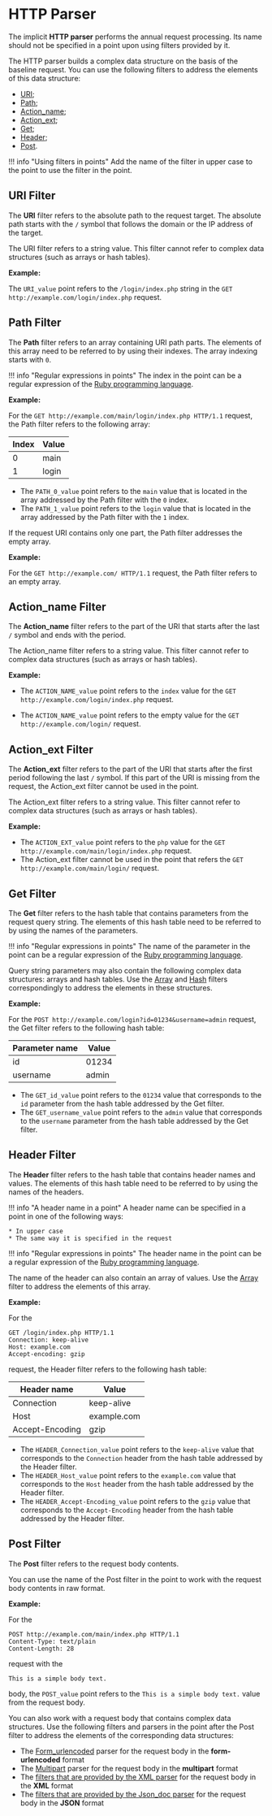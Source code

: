 [link-ruby]:                http://ruby-doc.org/core-2.6.1/doc/regexp_rdoc.html
[link-formurlencoded]:      form-urlencoded.md
[link-multipart]:           multipart.md
[link-xml]:                 xml.md
[link-json]:                json.md

[link-get-array]:           array.md#the-example-of-using-the-get-filter-with-the-array-filter
[link-get-hash]:            hash.md#the-example-of-using-the-get-filter-and-the-hash-filter
[link-header-array]:        array.md#the-example-of-using-the-header-filter-with-the-array-filter

[anchor1]:      #uri-filter
[anchor2]:      #path-filter
[anchor3]:      #action_name-filter
[anchor4]:      #action_ext-filter
[anchor5]:      #get-filter
[anchor6]:      #header-filter
[anchor7]:      #post-filter

# HTTP Parser

The implicit **HTTP parser** performs the annual request processing. Its name should not be specified in a point upon using filters provided by it.

The HTTP parser builds a complex data structure on the basis of the baseline request. You can use the following filters to address the elements of this data structure:

* [URI][anchor1];
* [Path][anchor2];
* [Action_name][anchor3];
* [Action_ext][anchor4];
* [Get][anchor5];
* [Header][anchor6];
* [Post][anchor7].

!!! info "Using filters in points"
    Add the name of the filter in upper case to the point to use the filter in the point.

## URI Filter

The **URI** filter refers to the absolute path to the request target. The absolute path starts with the `/` symbol that follows the domain or the IP address of the target.

The URI filter refers to a string value. This filter cannot refer to complex data structures (such as arrays or hash tables).

**Example:** 

The `URI_value` point refers to the `/login/index.php` string in the `GET http://example.com/login/index.php` request.


## Path Filter

The **Path** filter refers to an array containing URI path parts. The elements of this array need to be referred to by using their indexes. The array indexing starts with `0`.

!!! info "Regular expressions in points"
    The index in the point can be a regular expression of the [Ruby programming language][link-ruby].  

**Example:** 

For the `GET http://example.com/main/login/index.php HTTP/1.1` request, the Path filter refers to the following array:

| Index  | Value    |
|--------|----------|
| 0      | main     |
| 1      | login    |

* The `PATH_0_value` point refers to the `main` value that is located in the array addressed by the Path filter with the `0` index.
* The `PATH_1_value` point refers to the `login` value that is located in the array addressed by the Path filter with the `1` index.

If the request URI contains only one part, the Path filter addresses the empty array.

**Example:**

For the `GET http://example.com/ HTTP/1.1` request, the Path filter refers to an empty array.

## Action_name Filter

The **Action_name** filter refers to the part of the URI that starts after the last `/` symbol and ends with the period.

The Action_name filter refers to a string value. This filter cannot refer to complex data structures (such as arrays or hash tables).


**Example:** 
* The `ACTION_NAME_value` point refers to the `index` value for the `GET http://example.com/login/index.php` request.

* The `ACTION_NAME_value` point refers to the empty value for the `GET http://example.com/login/` request.


## Action_ext Filter

The **Action_ext** filter refers to the part of the URI that starts after the first period following the last `/` symbol. If this part of the URI is missing from the request, the Action_ext filter cannot be used in the point.

The Action_ext filter refers to a string value. This filter cannot refer to complex data structures (such as arrays or hash tables).

**Example:** 

* The `ACTION_EXT_value` point refers to the `php` value for the `GET http://example.com/main/login/index.php` request.
* The Action_ext filter cannot be used in the point that refers the `GET http://example.com/main/login/` request.

## Get Filter

The **Get** filter refers to the hash table that contains parameters from the request query string. The elements of this hash table need to be referred to by using the names of the parameters.

!!! info "Regular expressions in points"
    The name of the parameter in the point can be a regular expression of the [Ruby programming language][link-ruby].

Query string parameters may also contain the following complex data structures: arrays and hash tables. Use the [Array][link-get-array] and [Hash][link-get-hash] filters correspondingly to address the elements in these structures.

**Example:** 

For the `POST http://example.com/login?id=01234&username=admin` request, the Get filter refers to the following hash table:

| Parameter name | Value |
|----------------|-------|
| id             | 01234 |
| username       | admin |

* The `GET_id_value` point refers to the `01234` value that corresponds to the `id` parameter from the hash table addressed by the Get filter.
* The `GET_username_value` point refers to the `admin` value that corresponds to the `username` parameter from the hash table addressed by the Get filter.


## Header Filter

The **Header** filter refers to the hash table that contains header names and values. The elements of this hash table need to be referred to by using the names of the headers.

!!! info "A header name in a point"
    A header name can be specified in a point in one of the following ways:

    * In upper case
    * The same way it is specified in the request

!!! info "Regular expressions in points"
    The header name in the point can be a regular expression of the [Ruby programming language][link-ruby].


The name of the header can also contain an array of values. Use the [Array][link-header-array] filter to address the elements of this array.

**Example:** 

For the

```
GET /login/index.php HTTP/1.1
Connection: keep-alive
Host: example.com
Accept-encoding: gzip
```

request, the Header filter refers to the following hash table:

| Header name     | Value       |
|-----------------|-------------|
| Connection      | keep-alive  |
| Host            | example.com |
| Accept-Encoding | gzip        |

* The `HEADER_Connection_value` point refers to the `keep-alive` value that corresponds to the `Connection` header from the hash table addressed by the Header filter.
* The `HEADER_Host_value` point refers to the `example.com` value that corresponds to the `Host` header from the hash table addressed by the Header filter.
* The `HEADER_Accept-Encoding_value` point refers to the `gzip` value that corresponds to the `Accept-Encoding` header from the hash table addressed by the Header filter.



## Post Filter

The **Post** filter refers to the request body contents.

You can use the name of the Post filter in the point to work with the request body contents in raw format.

**Example:** 

For the

```
POST http://example.com/main/index.php HTTP/1.1
Content-Type: text/plain
Content-Length: 28
```

request with the

```
This is a simple body text.
```

body, the `POST_value` point refers to the `This is a simple body text.` value from the request body.

You can also work with a request body that contains complex data structures. Use the following filters and parsers in the point after the Post filter to address the elements of the corresponding data structures: 
* The [Form_urlencoded][link-formurlencoded] parser for the request body in the **form-urlencoded** format
* The [Multipart][link-multipart] parser for the request body in the **multipart** format
* The [filters that are provided by the XML parser][link-xml] for the request body in the **XML** format
* The [filters that are provided by the Json_doc parser][link-json] for the request body in the **JSON** format 
